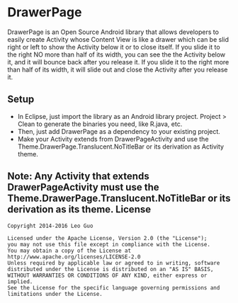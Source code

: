 DrawerPage
==========

DrawerPage is an Open Source Android library that allows developers to easily create Activity 
whose Content View is like a drawer which can be slid right or left to show the Activity below it or to 
close itself. If you slide it to the right NO more than half of its width, you can see the the Activity 
below it, and it will bounce back after you release it. If you  slide it to the right more than half of 
its width, it will slide out and close the Activity after you release it.

Setup
-----
* In Eclipse, just import the library as an Android library project. Project > Clean to generate the 
binaries you need, like R.java, etc.
* Then, just add DrawerPage as a dependency to your existing project.
* Make your Activity extends from DrawerPageActivity and use the Theme.DrawerPage.Translucent.NoTitleBar or its derivation as Activity theme.

Note: Any Activity that extends DrawerPageActivity must use the Theme.DrawerPage.Translucent.NoTitleBar or its derivation as its theme.
License
-------

    Copyright 2014-2016 Leo Guo
    
    Licensed under the Apache License, Version 2.0 (the "License");
    you may not use this file except in compliance with the License.
    You may obtain a copy of the License at
    http://www.apache.org/licenses/LICENSE-2.0
    Unless required by applicable law or agreed to in writing, software
    distributed under the License is distributed on an "AS IS" BASIS,
    WITHOUT WARRANTIES OR CONDITIONS OF ANY KIND, either express or implied.
    See the License for the specific language governing permissions and
    limitations under the License.
